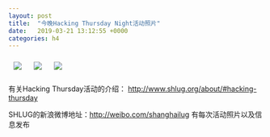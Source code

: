 ```yaml
---
layout: post
title:  "今晚Hacking Thursday Night活动照片"
date:   2019-03-21 13:12:55 +0000
categories: h4
---
```


[<img style='margin:10px;' src='/res2019q1/j321.h4/j321_1950_5400+08.1920p.jpg'>](/res2019q1/j321.h4/j321_1950_5400+08.JPG)
[<img style='margin:10px;' src='/res2019q1/j321.h4/j321_1951_1800+08.1920p.jpg'>](/res2019q1/j321.h4/j321_1951_1800+08.JPG)
[<img style='margin:10px;' src='/res2019q1/j321.h4/j321_2054_0100+08.1920p.jpg'>](/res2019q1/j321.h4/j321_2054_0100+08.JPG)

有关Hacking Thursday活动的介绍：
http://www.shlug.org/about/#hacking-thursday

SHLUG的新浪微博地址：http://weibo.com/shanghailug 有每次活动照片以及信息发布


